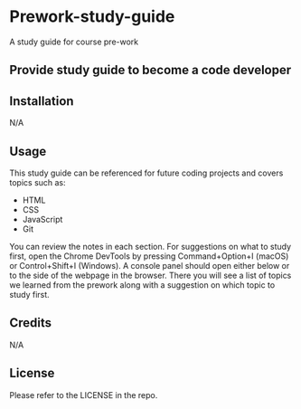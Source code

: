 # Prework-study-guide
A study guide for course pre-work

## Provide study guide to become a code developer

## Installation
N/A

## Usage

This study guide can be referenced for future coding projects and covers topics such as:
- HTML
- CSS
- JavaScript
- Git

You can review the notes in each section. For suggestions on what to study first, open the Chrome DevTools by pressing Command+Option+I (macOS) or Control+Shift+I (Windows). A console panel should open either below or to the side of the webpage in the browser. There you will see a list of topics we learned from the prework along with a suggestion on which topic to study first.

## Credits

N/A

## License
Please refer to the LICENSE in the repo.
